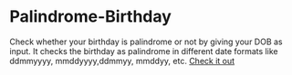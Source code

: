 # Palindrome-Birthday
Check whether your birthday is palindrome or not by giving your DOB as input. It checks the birthday as palindrome in different date formats like ddmmyyyy, mmddyyyy,ddmmyy, mmddyy, etc. [Check it out](https://palindrome-birthdaaayy.netlify.app/)
